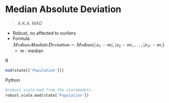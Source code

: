 # Median Absolute Deviation

> A.K.A. MAD

* Robust, no affected to ourliers
* Formula <!-- $MedianAbsoluteDeviation=Median(|x_1-m|,|x_2-m|,...,|x_N-m|)$ --> <img style="transform: translateY(0.25em);background:white;" src="../../../svg/XJzrNkbI1q.svg"/>
  * m :  median

R
``` r
mad(state[['Population']])
```

Python
``` python
#robust.scale.mad from the statsmodels
robust.scale.mad(state['Population'])
```
